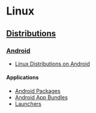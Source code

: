 # Linux
## [Distributions](Distributions/README.md)
### [Android](Distributions/Android/README.md)
- [Linux Distributions on Android](Distributions/Android/Linux%20Distributions%20on%20Android.md)

#### Applications
- [Android Packages](Distributions/Android/Applications/Android%20Packages.md)
- [Android App Bundles](Distributions/Android/Applications/Android%20App%20Bundles.md)
- [Launchers](Distributions/Android/Applications/Launchers.md)
